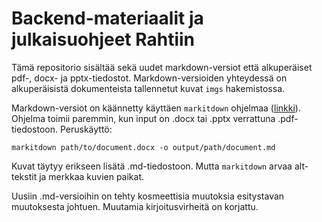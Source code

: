 # Backend-materiaalit ja julkaisuohjeet Rahtiin

Tämä repositorio sisältää sekä uudet markdown-versiot että alkuperäiset pdf-, docx- ja pptx-tiedostot. Markdown-versioiden yhteydessä on alkuperäisistä dokumenteista tallennetut kuvat `imgs` hakemistossa.

Markdown-versiot on käännetty käyttäen `markitdown` ohjelmaa ([linkki](https://github.com/microsoft/markitdown)). Ohjelma toimii paremmin, kun input on .docx tai .pptx verrattuna .pdf-tiedostoon. Peruskäyttö:

```shell
markitdown path/to/document.docx -o output/path/document.md
```

Kuvat täytyy erikseen lisätä .md-tiedostoon. Mutta `markitdown` arvaa alt-tekstit ja merkkaa kuvien paikat.

Uusiin .md-versioihin on tehty kosmeettisia muutoksia esitystavan muutoksesta johtuen. Muutamia kirjoitusvirheitä on korjattu.
